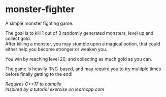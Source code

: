 # monster-fighter
A simple monster fighting game.

The goal is to kill 1 out of 3 randomly generated monsters, level up and collect gold.  
After killing a monster, you may stumble upon a magical potion, that could either help you become stronger or weaken you.

You win by reaching level 20, and collecting as much gold as you can.

The game is heavily RNG-based, and may require you to try multiple times before finally getting to the end!

*Requires C++17 to compile*  
*Inspired by a tutorial exercise on learncpp.com*
